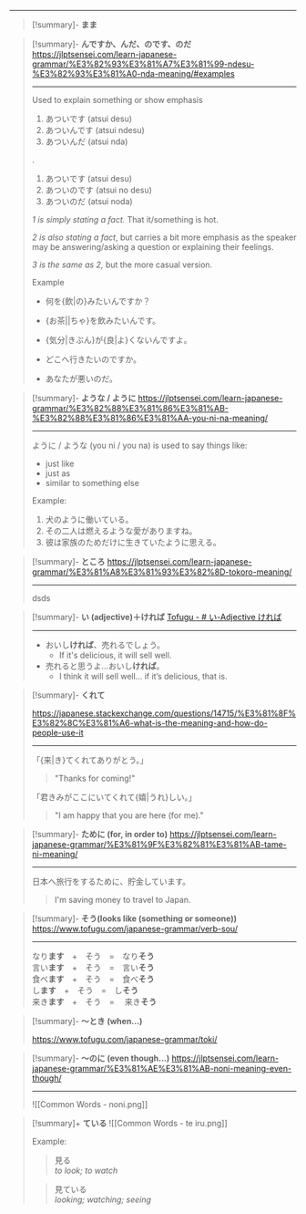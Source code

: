 
---

> [!summary]- **まま**

> [!summary]- **んですか、んだ、のです、のだ**
> https://jlptsensei.com/learn-japanese-grammar/%E3%82%93%E3%81%A7%E3%81%99-ndesu-%E3%82%93%E3%81%A0-nda-meaning/#examples
> 
> ---
> 
> Used to explain something or show emphasis
> 
> 1. あついです (atsui desu)
> 2. あついんです (atsui ndesu)
> 3. あついんだ (atsui nda)
> 
> .
>
>
> 1. あついです (atsui desu)
> 2. あついのです (atsui no desu)
> 3. あついのだ (atsui noda)
>
> _1 is simply stating a fact._ That it/something is hot.
> 
> _2 is also stating a fact_, but carries a bit more emphasis as the speaker may be answering/asking a question or explaining their feelings.
> 
> _3 is the same as 2,_ but the more casual version.
> 
> Example
> - 何を{飲|の}みたいんですか？
> 
> - {お茶||ちゃ}を飲みたいんです。
> 
> - {気分|きぶん}が{良|よ}くないんですよ。
> 
> 
> 
> - どこへ行きたいのですか。
> - あなたが悪いのだ。

>[!summary]- **ような / ように**
> https://jlptsensei.com/learn-japanese-grammar/%E3%82%88%E3%81%86%E3%81%AB-%E3%82%88%E3%81%86%E3%81%AA-you-ni-na-meaning/
>
> ---
> ように / ような (you ni / you na) is used to say things like:
> 
> - just like
> - just as
> - similar to something else
>
> Example:
> 
> 1. 犬のように働いている。
> 2. その二人は燃えるような愛がありますね。
> 3. 彼は家族のためだけに生きていたように思える。

> [!summary]- **ところ**
> https://jlptsensei.com/learn-japanese-grammar/%E3%81%A8%E3%81%93%E3%82%8D-tokoro-meaning/
> 
> ---
> 
> dsds

> [!summary]- **い (adjective)＋ければ**
> [Tofugu - # い-Adjective ければ](https://www.tofugu.com/japanese-grammar/i-adjective-conditional-form-kereba/)
> 
> ---
> - おいし**ければ**、売れるでしょう。
> 	- If it's delicious, it will sell well.
> - 売れると思うよ…おいし**ければ**。
> 	- I think it will sell well… if it’s delicious, that is.

> [!summary]- **くれて**
> 
> https://japanese.stackexchange.com/questions/14715/%E3%81%8F%E3%82%8C%E3%81%A6-what-is-the-meaning-and-how-do-people-use-it
> 
> ---
> 「{来|き}てくれてありがとう。」 
> 
> > "Thanks for coming!"
>
> 「君きみがここにいてくれて{嬉|うれ}しい。」
>  
> > "I am happy that you are here (for me)."

> [!summary]- **ために (for, in order to)**
> https://jlptsensei.com/learn-japanese-grammar/%E3%81%9F%E3%82%81%E3%81%AB-tame-ni-meaning/
>
> ---
> 日本へ旅行をするために、貯金しています。
> 
> > I'm saving money to travel to Japan.

> [!summary]- **そう(looks like (something or someone))**
> https://www.tofugu.com/japanese-grammar/verb-sou/
>
>---
> なり**ます**　+　そう　=　なり**そう**  
> 言い**ます**　+　そう　=　言い**そう**  
> 食べ**ます**　+　そう　=　食べ**そう**  
> し**ます**　+　そう　=　し**そう**  
> 来き**ます**　+　そう　=　 来き**そう**

>[!summary]- **～とき (when...)**
>
>https://www.tofugu.com/japanese-grammar/toki/

>[!summary]- **～のに (even though...)**
> https://jlptsensei.com/learn-japanese-grammar/%E3%81%AE%E3%81%AB-noni-meaning-even-though/
> 
> ---
> 
> ![[Common Words - noni.png]]


>[!summary]+ **ている**
>![[Common Words - te iru.png]]
> 
> Example:
> > 見る \
> > *to look; to watch*
> 
> > 見ている \
> > *looking; watching; seeing*



